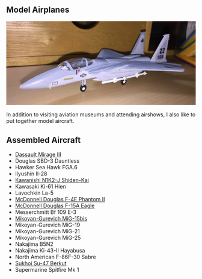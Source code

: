 ## Model Airplanes

![F-15](IMG_1360.JPG) 

In addition to visiting aviation museums and attending airshows, I also like to put together model aircraft. 

## Assembled Aircraft

* [Dassault Mirage III](https://williamteav.github.io/personal_website/model_airplanes/mirageiii.html)
* Douglas SBD-3 Dauntless
* Hawker Sea Hawk FGA.6
* Ilyushin Il-28
* [Kawanishi N1K2-J Shiden-Kai](https://williamteav.github.io/personal_website/model_airplanes/n1k2.html)
* Kawasaki Ki-61 Hien 
* Lavochkin La-5
* [McDonnell Douglas F-4E Phantom II](https://williamteav.github.io/personal_website/model_airplanes/f4.html) 
* [McDonnell Douglas F-15A Eagle](https://williamteav.github.io/personal_website/model_airplanes/f15.html)
* Messerchmitt Bf 109 E-3
* [Mikoyan-Gurevich MiG-15bis](https://williamteav.github.io/personal_website/model_airplanes/mig15.html)
* Mikoyan-Gurevich MiG-19
* Mikoyan-Gurevich MiG-21
* Mikoyan-Gurevich MiG-25
* Nakajima B5N2
* Nakajima Ki-43-II Hayabusa
* North American F-86F-30 Sabre 
* [Sukhoi Su-47 Berkut](https://williamteav.github.io/personal_website/model_airplanes/su47.html)
* Supermarine Spitfire Mk 1
